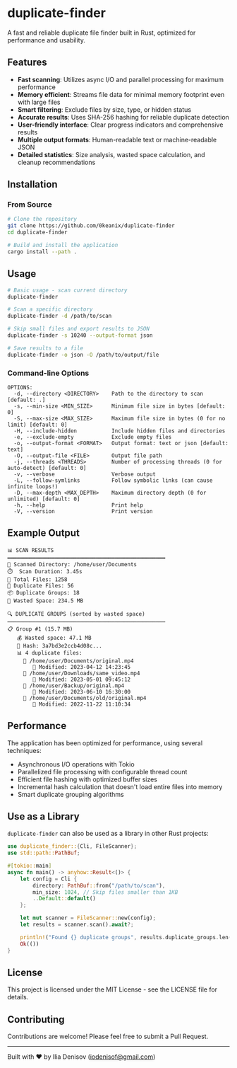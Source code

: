 # duplicate-finder

A fast and reliable duplicate file finder built in Rust, optimized for performance and usability.

## Features

- **Fast scanning**: Utilizes async I/O and parallel processing for maximum performance
- **Memory efficient**: Streams file data for minimal memory footprint even with large files
- **Smart filtering**: Exclude files by size, type, or hidden status
- **Accurate results**: Uses SHA-256 hashing for reliable duplicate detection
- **User-friendly interface**: Clear progress indicators and comprehensive results
- **Multiple output formats**: Human-readable text or machine-readable JSON
- **Detailed statistics**: Size analysis, wasted space calculation, and cleanup recommendations

## Installation

### From Source

```bash
# Clone the repository
git clone https://github.com/0keanix/duplicate-finder
cd duplicate-finder

# Build and install the application
cargo install --path .
```

## Usage

```bash
# Basic usage - scan current directory
duplicate-finder

# Scan a specific directory
duplicate-finder -d /path/to/scan

# Skip small files and export results to JSON
duplicate-finder -s 10240 --output-format json

# Save results to a file
duplicate-finder -o json -O /path/to/output/file
```

### Command-line Options

```
OPTIONS:
  -d, --directory <DIRECTORY>    Path to the directory to scan [default: .]
  -s, --min-size <MIN_SIZE>      Minimum file size in bytes [default: 0]
  -S, --max-size <MAX_SIZE>      Maximum file size in bytes (0 for no limit) [default: 0]
  -H, --include-hidden           Include hidden files and directories
  -e, --exclude-empty            Exclude empty files
  -o, --output-format <FORMAT>   Output format: text or json [default: text]
  -O, --output-file <FILE>       Output file path
  -j, --threads <THREADS>        Number of processing threads (0 for auto-detect) [default: 0]
  -v, --verbose                  Verbose output
  -L, --follow-symlinks          Follow symbolic links (can cause infinite loops!)
  -D, --max-depth <MAX_DEPTH>    Maximum directory depth (0 for unlimited) [default: 0]
  -h, --help                     Print help
  -V, --version                  Print version
```

## Example Output

```
📊 SCAN RESULTS
══════════════════════════════════════════════════
📁 Scanned Directory: /home/user/Documents
⏱️  Scan Duration: 3.45s
📄 Total Files: 1258
🔄 Duplicate Files: 56
📦 Duplicate Groups: 18
💾 Wasted Space: 234.5 MB

🔍 DUPLICATE GROUPS (sorted by wasted space)
──────────────────────────────────────────────────
📋 Group #1 (15.7 MB)
   💰 Wasted space: 47.1 MB
   🔐 Hash: 3a7bd3e2ccb4d08c...
   📊 4 duplicate files:
     📌 /home/user/Documents/original.mp4
        📅 Modified: 2023-04-12 14:23:45
     🔄 /home/user/Downloads/same_video.mp4
        📅 Modified: 2023-05-01 09:45:12
     🔄 /home/user/Backup/original.mp4
        📅 Modified: 2023-06-10 16:30:00
     🔄 /home/user/Documents/old/original.mp4
        📅 Modified: 2022-11-22 11:10:34
```

## Performance

The application has been optimized for performance, using several techniques:

- Asynchronous I/O operations with Tokio
- Parallelized file processing with configurable thread count
- Efficient file hashing with optimized buffer sizes
- Incremental hash calculation that doesn't load entire files into memory
- Smart duplicate grouping algorithms

## Use as a Library

`duplicate-finder` can also be used as a library in other Rust projects:

```rust
use duplicate_finder::{Cli, FileScanner};
use std::path::PathBuf;

#[tokio::main]
async fn main() -> anyhow::Result<()> {
    let config = Cli {
        directory: PathBuf::from("/path/to/scan"),
        min_size: 1024, // Skip files smaller than 1KB
        ..Default::default()
    };

    let mut scanner = FileScanner::new(config);
    let results = scanner.scan().await?;

    println!("Found {} duplicate groups", results.duplicate_groups.len());
    Ok(())
}
```

## License

This project is licensed under the MIT License - see the LICENSE file for details.

## Contributing

Contributions are welcome! Please feel free to submit a Pull Request.

---

Built with ❤️ by Ilia Denisov ([iodenisof@gmail.com](mailto:iodenisof@gmail.com))
